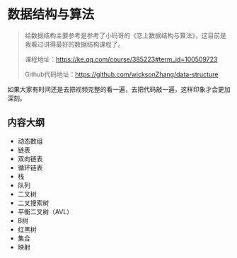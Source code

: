 # 数据结构与算法

> 给数据结构主要参考是参考了小码哥的《恋上数据结构与算法》，这目前是我看过讲得最好的数据结构课程了。
>
> 课程地址：https://ke.qq.com/course/385223#term_id=100509723
>
> Github代码地址：https://github.com/wicksonZhang/data-structure

如果大家有时间还是去把视频完整的看一遍，去把代码敲一遍，这样印象才会更加深刻。

## 内容大纲

- 动态数组
- 链表
- 双向链表
- 循环链表
- 栈
- 队列
- 二叉树
- 二叉搜索树
- 平衡二叉树（AVL）   
- B树
- 红黑树
- 集合
- 映射
